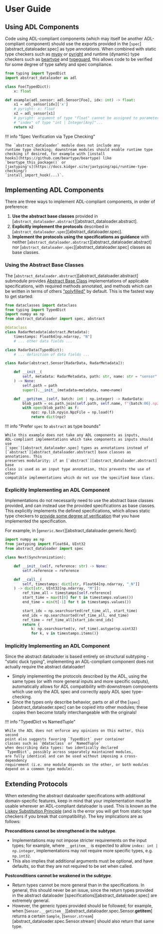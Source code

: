# User Guide

## Using ADL Components

Code using ADL-compliant components (which may itself be another
ADL-compliant component) should use the exports provided in the
[`spec`][abstract_dataloader.spec] as type annotations. When
combined with static type checkers such as
[mypy](https://mypy-lang.org/) or
[pyright](https://microsoft.github.io/pyright/) and runtime (dynamic)
type checkers such as [beartype](https://github.com/beartype/beartype)
and [typeguard](https://github.com/agronholm/typeguard), this allows
code to be verified for some degree of type safety and spec compliance.

``` python
from typing import TypedDict
import abstract_dataloader as adl

class Foo(TypedDict):
    x: float

def example(adl_sensor: adl.Sensor[Foo], idx: int) -> float:
    x1 = adl_sensor[idx]['x']
    # pyright: x: float
    x2 = adl_sensor[x1]
    # pyright: argument of type "float" cannot be assigned to parameter
    # "index" of type "int | Integer[Any]"...
    return x2
```

!!! info "Spec Verification via Type Checking"

    The `abstract_dataloader` module does not include any
    runtime type checking; downstream modules should enable runtime type
    checking if desired, for example with [install
    hooks](https://github.com/beartype/beartype) like
    `beartype_this_package()` or
    [jaxtyping's](https://docs.kidger.site/jaxtyping/api/runtime-type-checking/)
    `install_import_hook(...)`.

## Implementing ADL Components

There are three ways to implement ADL-compliant components, in order of
preference:

1.  **Use the abstract base classes** provided in
    [`abstract_dataloader.abstract`][abstract_dataloader.abstract].
2.  **Explicitly implement the protocols** described in
    [`abstract_dataloader.spec`][abstract_dataloader.spec].
3.  **Implement the protocols using the specifications as guidance**
    with neither [`abstract_dataloader.abstract`][abstract_dataloader.abstract]
    nor [`abstract_dataloader.spec`][abstract_dataloader.spec] classes as base
    classes.

### Using the Abstract Base Classes

The [`abstract_dataloader.abstract`][abstract_dataloader.abstract]
submodule provides [Abstract Base
Class](https://docs.python.org/3/library/abc.html) implementations of
applicable specifications, with required methods annotated, and methods
which can be written in terms of others
["polyfilled"](https://developer.mozilla.org/en-US/docs/Glossary/Polyfill)
by default. This is the fastest way to get started:

``` python
from dataclasses import dataclass
from typing import TypedDict
import numpy as np
from abstract_dataloader import spec, abstract

@dataclass
class RadarMetadata(abstract.Metadata):
    timestamps: Float64[np.ndarray, "N"]
    # ... other data fields ...

class RadarData(TypedDict):
    # ... definition of data fields ...

class Radar(abstract.Sensor[RadarData, RadarMetadata]):

    def __init__(
        self, metadata: RadarMetadata, path: str, name: str = "sensor"
    ) -> None:
        self.path = path
        super().__init__(metadata=metadata, name=name)

    def __getitem__(self, batch: int | np.integer) -> RadarData:
        blob_path = os.path.join(self.path, self.name, f"{batch:06}.npz")
        with open(blob_path) as f:
            npz: np.lib.npyio.NpzFile = np.load(f)
            return dict(npz)
```

!!! info "Prefer `spec` to `abstract` as type bounds"

    While this example does not take any ADL components as inputs,
    ADL-compliant implementations which take components as inputs should use
    [`spec`][abstract_dataloader.spec] types as annotations instead of
    [`abstract`][abstract_dataloader.abstract] base classes as annotations. This
    preserves modularity; if an [`abstract`][abstract_dataloader.abstract] base
    class is used as an input type annotation, this prevents the use of other
    compatible implementations which do not use the specified base class.

### Explicitly Implementing an ADL Component

Implementations do not necessarily need to use the abstract base classes
provided, and can instead use the provided specifications as base
classes. This explicitly implements the defined specifications, which
allows static type checkers to [provide some degree of
verification](https://typing.python.org/en/latest/spec/protocol.html#explicitly-declaring-implementation)
that you have implemented the specification.

For example, in [`generic.Next`][abstract_dataloader.generic.Next]:

``` python
import numpy as np
from jaxtyping import Float64, UInt32
from abstract_dataloader import spec

class Next(Synchronization):

    def __init__(self, reference: str) -> None:
        self.reference = reference

    def __call__(
        self, timestamps: dict[str, Float64[np.ndarray, "_N"]]
    ) -> dict[str, UInt32[np.ndarray, "M"]]:
        ref_time_all = timestamps[self.reference]
        start_time = max(t[0] for t in timestamps.values())
        end_time = min(t[-1] for t in timestamps.values())

        start_idx = np.searchsorted(ref_time_all, start_time)
        end_idx = np.searchsorted(ref_time_all, end_time)
        ref_time = ref_time_all[start_idx:end_idx]
        return {
            k: np.searchsorted(v, ref_time).astype(np.uint32)
            for k, v in timestamps.items()}
```

### Implicitly Implementing an ADL Component

Since the abstract dataloader is based entirely on structural subtyping
-"static duck typing", implementing an ADL-compliant component does
not actually require the abstract dataloader!

- Simply implementing the protocols described by the ADL, using the same
  types (or with more general inputs and more specific outputs),
  automatically allows for ADL compatibility with downstream components
  which use only the ADL spec and correctly apply ADL spec
  type-checking.
- Since the types only describe behavior, parts or all of the
  [`spec`][abstract_dataloader.spec] can be copied into other
  modules; these copies then become totally interchangeable with the
  originals!

!!! info "TypedDict vs NamedTuple"

    While the ADL does not enforce any opinions on this matter, this second
    point also suggests favoring `TypedDict` over container
    classes such as `@dataclass` or `NamedTuple`
    when describing data types: two identically declared
    `TypedDict`, possibly across separately maintained modules,
    are fully identical and can be used without imposing a cross-dependency
    requirement (i.e. one module depends on the other, or both modules
    depend on a common type module).

## Extending Protocols

When extending the abstract dataloader specifications with additional
domain-specific features, keep in mind that your implementation must be
usable wherever an ADL-compliant dataloader is used. This is known as
the [Liskov Substitution
Principle](https://en.wikipedia.org/wiki/Liskov_substitution_principle)
(and is the error you will get from static type checkers if you break
that compatibility). The key implications are as follows:

**Preconditions cannot be strengthened in the subtype**.

- Implementations may not impose stricter requirements on the input
  types; for example, where `__getitem__` is expected to
  allow `index: int | np.integer`, implementations may not
  require more specific types, e.g. `np.int32`.
- This also implies that additional arguments must be optional, and have
  defaults, so that they are not required to be set when called.

**Postconditions cannot be weakened in the subtype**.

- Return types cannot be more general than in the specifications. In
  general, this should never be an issue, since the return types
  provided in the abstract dataloader
  [specifications][abstract_dataloader.spec] are extremely general.
- However, the generic types provided should be followed; for example,
  when [`Sensor.__getitem__`][abstract_dataloader.spec.Sensor.__getitem__]
  returns a certain `Sample`,
  [`Sensor.stream`][abstract_dataloader.spec.Sensor.stream] should also return
  that same type.
